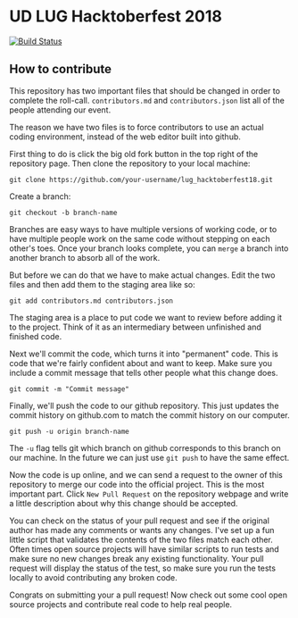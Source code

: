 # UD LUG Hacktoberfest 2018

[![Build Status](https://travis-ci.org/crclark96/lug_hacktoberfest18.svg?branch=master)](https://travis-ci.org/crclark96/lug_hacktoberfest18)

## How to contribute

This repository has two important files that should be changed in order to
complete the roll-call. `contributors.md` and `contributors.json` list all
of the people attending our event.

The reason we have two files is to force contributors to use an actual coding
environment, instead of the web editor built into github.

First thing to do is click the big old fork button in the top right of the
repository page. Then clone the repository to your local machine:

```
git clone https://github.com/your-username/lug_hacktoberfest18.git
```

Create a branch:

```
git checkout -b branch-name
```

Branches are easy ways to have multiple versions of working code, or to have
multiple people work on the same code without stepping on each other's toes.
Once your branch looks complete, you can `merge` a branch into another branch
to absorb all of the work.

But before we can do that we have to make actual changes. Edit the two files
and then add them to the staging area like so:

```
git add contributors.md contributors.json
```

The staging area is a place to put code we want to review before adding it to
the project. Think of it as an intermediary between unfinished and finished
code.

Next we'll commit the code, which turns it into "permanent" code. This is code
that we're fairly confident about and want to keep. Make sure you include a
commit message that tells other people what this change does.

```
git commit -m "Commit message"
```

Finally, we'll push the code to our github repository. This just updates the
commit history on github.com to match the commit history on our computer.

```
git push -u origin branch-name
```

The `-u` flag tells git which branch on github corresponds to this branch on
our machine. In the future we can just use `git push` to have the same effect.

Now the code is up online, and we can send a request to the owner of this
repository to merge our code into the official project. This is the most
important part. Click ```New Pull Request``` on the repository webpage and
write a little description about why this change should be accepted.

You can check on the status of your pull request and see if the original author
has made any comments or wants any changes. I've set up a fun little script
that validates the contents of the two files match each other. Often times
open source projects will have similar scripts to run tests and make sure no
new changes break any existing functionality. Your pull request will display
the status of the test, so make sure you run the tests locally to avoid
contributing any broken code.

Congrats on submitting your a pull request! Now check out some cool open source
projects and contribute real code to help real people.